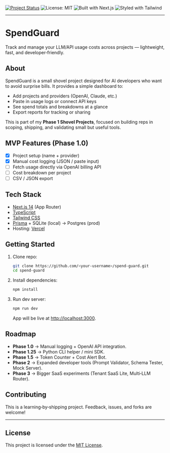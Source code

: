 
[![Project Status](https://img.shields.io/badge/status-active-success.svg)](./TODO.md)
![License: MIT](https://img.shields.io/badge/License-MIT-yellow.svg)
![Built with Next.js](https://img.shields.io/badge/Built%20with-Next.js-000000?logo=nextdotjs&logoColor=white)
![Styled with Tailwind](https://img.shields.io/badge/Styled%20with-TailwindCSS-06B6D4?logo=tailwindcss&logoColor=white)

---

# SpendGuard

Track and manage your LLM/API usage costs across projects — lightweight, fast, and developer‑friendly.

## About

SpendGuard is a small shovel project designed for AI developers who want to avoid surprise bills. It provides a simple dashboard to:

* Add projects and providers (OpenAI, Claude, etc.)
* Paste in usage logs or connect API keys
* See spend totals and breakdowns at a glance
* Export reports for tracking or sharing

This is part of my **Phase 1 Shovel Projects**, focused on building reps in scoping, shipping, and validating small but useful tools.

## MVP Features (Phase 1.0)

* [x] Project setup (name + provider)
* [x] Manual cost logging (JSON / paste input)
* [ ] Fetch usage directly via OpenAI billing API
* [ ] Cost breakdown per project
* [ ] CSV / JSON export

## Tech Stack

* [Next.js 14](https://nextjs.org/) (App Router)
* [TypeScript](https://www.typescriptlang.org/)
* [Tailwind CSS](https://tailwindcss.com/)
* [Prisma](https://www.prisma.io/) + SQLite (local) → Postgres (prod)
* Hosting: [Vercel](https://vercel.com/)

## Getting Started

1. Clone repo:

   ```bash
   git clone https://github.com/<your-username>/spend-guard.git
   cd spend-guard
   ```

2. Install dependencies:

   ```bash
   npm install
   ```

3. Run dev server:

   ```bash
   npm run dev
   ```

   App will be live at [http://localhost:3000](http://localhost:3000).

## Roadmap

* **Phase 1.0** → Manual logging + OpenAI API integration.
* **Phase 1.25** → Python CLI helper / mini SDK.
* **Phase 1.5** → Token Counter + Cost Alert Bot.
* **Phase 2** → Expanded developer tools (Prompt Validator, Schema Tester, Mock Server).
* **Phase 3** → Bigger SaaS experiments (Tenant SaaS Lite, Multi‑LLM Router).

## Contributing

This is a learning‑by‑shipping project. Feedback, issues, and forks are welcome!

---

## License
This project is licensed under the [MIT License](./LICENSE).
